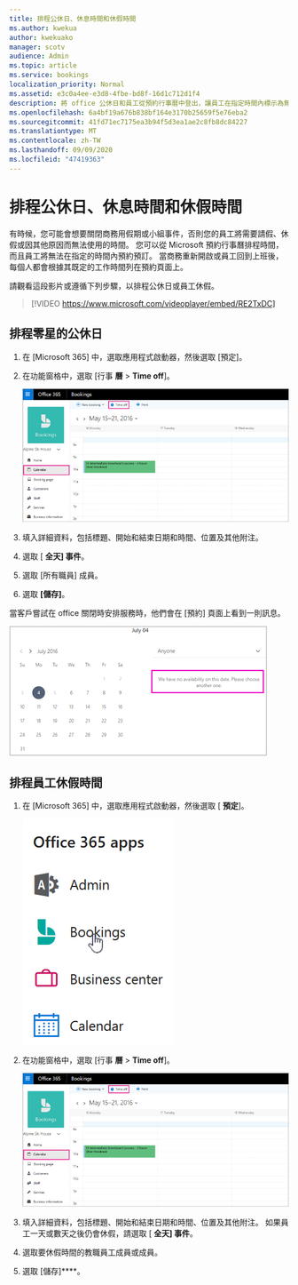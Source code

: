 ```yaml
---
title: 排程公休日、休息時間和休假時間
ms.author: kwekua
author: kwekuako
manager: scotv
audience: Admin
ms.topic: article
ms.service: bookings
localization_priority: Normal
ms.assetid: e3c0a4ee-e3d8-4fbe-bd8f-16d1c712d1f4
description: 將 office 公休日和員工從預約行事曆中登出，讓員工在指定時間內標示為無法預約。
ms.openlocfilehash: 6a4bf19a676b838bf164e3170b25659f5e76eba2
ms.sourcegitcommit: 41fd71ec7175ea3b94f5d3ea1ae2c8fb8dc84227
ms.translationtype: MT
ms.contentlocale: zh-TW
ms.lasthandoff: 09/09/2020
ms.locfileid: "47419363"
---
```

# <a name="schedule-business-closures-time-off-and-vacation-time"></a>排程公休日、休息時間和休假時間

有時候，您可能會想要關閉商務用假期或小組事件，否則您的員工將需要請假、休假或因其他原因而無法使用的時間。 您可以從 Microsoft 預約行事曆排程時間，而且員工將無法在指定的時間內預約預訂。 當商務重新開啟或員工回到上班後，每個人都會根據其既定的工作時間列在預約頁面上。

請觀看這段影片或遵循下列步驟，以排程公休日或員工休假。

> [!VIDEO https://www.microsoft.com/videoplayer/embed/RE2TxDC]

## <a name="schedule-ad-hoc-business-closures"></a>排程零星的公休日

1. 在 [Microsoft 365] 中，選取應用程式啟動器，然後選取 [預定]。

1. 在功能窗格中，選取 [行事 **曆** \> **Time off**]。

   ![預定的行事曆 view and time off 按鈕的影像](../media/bookings-calendar-timeoff.png)

1. 填入詳細資料，包括標題、開始和結束日期和時間、位置及其他附注。

1. 選取 [ **全天] 事件**。

1. 選取 [所有職員] 成員。

1. 選取 **[儲存]**。

當客戶嘗試在 office 關閉時安排服務時，他們會在 [預約] 頁面上看到一則訊息。

   ![客戶在下班時間嘗試預訂時所看到之範例訊息的影像](../media/bookings-timeoff-message.png)

## <a name="schedule-employee-time-off"></a>排程員工休假時間

1. 在 [Microsoft 365] 中，選取應用程式啟動器，然後選取 [ **預定**]。

   ![應用程式啟動器影像](../media/bookings-applauncher.png)

1. 在功能窗格中，選取 [行事 **曆** \> **Time off**]。

   ![預定的行事曆 view and time off 按鈕的影像](../media/bookings-calendar-timeoff.png)

1. 填入詳細資料，包括標題、開始和結束日期和時間、位置及其他附注。 如果員工一天或數天之後仍會休假，請選取 [ **全天] 事件**。

1. 選取要休假時間的教職員工成員或成員。

1. 選取 [儲存]****。
